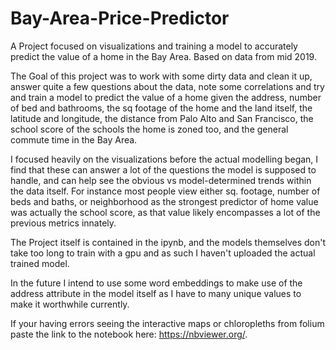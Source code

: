 # Bay-Area-Price-Predictor
A Project focused on visualizations and training a model to accurately predict the value of a home in the Bay Area. Based on data from mid 2019.

The Goal of this project was to work with some dirty data and clean it up, answer quite a few questions about the data, note some correlations and try and train a model to predict the value of a home given the address, number of bed and bathrooms, the sq footage of the home and the land itself, the latitude and longitude, the distance from Palo Alto and San Francisco, the school score of the schools the home is zoned too, and the general commute time in the Bay Area. 

I focused heavily on the visualizations before the actual modelling began, I find that these can answer a lot of the questions the model is supposed to handle, and can help see the obvious vs model-determined trends within the data itself. For instance most people view either sq. footage, number of beds and baths, or neighborhood as the strongest predictor of home value was actually the school score, as that value likely encompasses a lot of the previous metrics innately.

The Project itself is contained in the ipynb, and the models themselves don't take too long to train with a gpu and as such I haven't uploaded the actual trained model.

In the future I intend to use some word embeddings to make use of the address attribute in the model itself as I have to many unique values to make it worthwhile currently.

If your having errors seeing the interactive maps or chloropleths from folium paste the link to the notebook here: https://nbviewer.org/.
